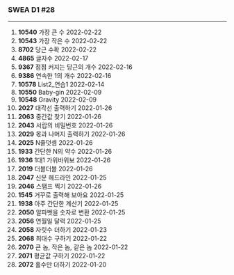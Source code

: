 ### SWEA D1  #28

---

1. **10540** 가장 큰 수  2022-02-22
1. **10543** 가장 작은 수  2022-02-22
1. **8702** 당근 수확  2022-02-22
1. **4865** 글자수  2022-02-17
2. **9367** 점점 커지는 당근의 개수  2022-02-16
3. **9386** 연속한 1의 개수 2022-02-16
4. **10578** List2_연습1  2022-02-14
5. **10550** Baby-gin  2022-02-09
6. **10548** Gravity  2022-02-09
7. **2027** 대각선 출력하기  2022-01-26
8. **2063** 중간값 찾기  2022-01-26
9. **2043** 서랍의 비밀번호  2022-01-26
10. **2029** 몫과 나머지 출력하기  2022-01-26 
11. **2025** N줄덧셈  2022-01-26
12. **1933** 간단한 N의 약수	2022-01-26
13. **1936** 1대1 가위바위보   2022-01-26
14. **2019** 더블더블  2022-01-26
15. **2047** 신문 헤드라인  2022-01-25
16. **2046** 스탬프 찍기  2022-01-26
17. **1545** 거꾸로 출력해 보아요  2022-01-25
18. **1938** 아주 간단한 계산기   2022-01-25
19. **2050** 알파벳을 숫자로 변환  2022-01-25
20. **2056** 연월일 달력  2022-01-25
21. **2058** 자릿수 더하기  2022-01-23
22. **2068** 최대수 구하기  2022-01-22
23. **2070** 큰 놈, 작은 놈, 같은 놈  2022-01-22
24. **2071** 평균값 구하기  2022-01-22
25. **2072** 홀수만 더하기  2022-01-20





































